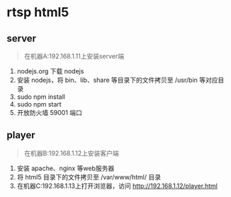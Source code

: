 # rtsp html5 

## server

> 在机器A:192.168.1.11上安装server端

1. nodejs.org 下载 nodejs
2. 安装 nodejs，将 bin、lib、share 等目录下的文件拷贝至 /usr/bin 等对应目录
3. sudo npm install
4. sudo npm start
5. 开放防火墙 59001 端口


## player

> 在机器B:192.168.1.12上安装客户端

1. 安装 apache、nginx 等web服务器
2. 将 html5 目录下的文件拷贝至 /var/www/html/ 目录
3. 在机器C:192.168.1.13上打开浏览器，访问 http://192.168.1.12/player.html
